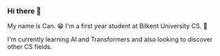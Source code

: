 ### Hi there 👋
My name is Can. 😁
I'm a first year student at Bilkent University CS. 🏫

I'm currently learning AI and Transformers and also looking to discover other CS fields. 

<!--
**omercanb/omercanb** is a ✨ _special_ ✨ repository because its `README.md` (this file) appears on your GitHub profile.

Here are some ideas to get you started:

- 🔭 I’m currently working on ...
- 🌱 I’m currently learning ...
- 👯 I’m looking to collaborate on ...
- 🤔 I’m looking for help with ...
- 💬 Ask me about ...
- 📫 How to reach me: ...
- 😄 Pronouns: ...
- ⚡ Fun fact: ...
-->
